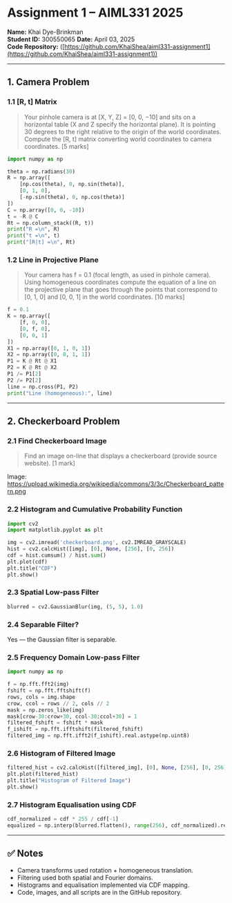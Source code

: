 # Assignment 1 – AIML331 2025  
**Name:** Khai Dye-Brinkman  
**Student ID:** 300550065
**Date:** April 03, 2025  
**Code Repository:** ([https://github.com/KhaiShea/aiml331-assignment1](https://github.com/KhaiShea/aiml331-assignment1))

---

## 1. Camera Problem

### 1.1 [R, t] Matrix

> Your pinhole camera is at [X, Y, Z] = [0, 0, −10] and sits on a horizontal table (X and Z specify the horizontal plane). It is pointing 30 degrees to the right relative to the origin of the world coordinates. Compute the [R, t] matrix converting world coordinates to camera coordinates. [5 marks]

```python
import numpy as np

theta = np.radians(30)
R = np.array([
    [np.cos(theta), 0, np.sin(theta)],
    [0, 1, 0],
    [-np.sin(theta), 0, np.cos(theta)]
])
C = np.array([0, 0, -10])
t = -R @ C
Rt = np.column_stack((R, t))
print("R =\n", R)
print("t =\n", t)
print("[R|t] =\n", Rt)
```

### 1.2 Line in Projective Plane

> Your camera has f = 0.1 (focal length, as used in pinhole camera). Using homogeneous coordinates compute the equation of a line on the projective plane that goes through the points that correspond to [0, 1, 0] and [0, 0, 1] in the world coordinates. [10 marks]

```python
f = 0.1
K = np.array([
    [f, 0, 0],
    [0, f, 0],
    [0, 0, 1]
])
X1 = np.array([0, 1, 0, 1])
X2 = np.array([0, 0, 1, 1])
P1 = K @ Rt @ X1
P2 = K @ Rt @ X2
P1 /= P1[2]
P2 /= P2[2]
line = np.cross(P1, P2)
print("Line (homogeneous):", line)
```

---

## 2. Checkerboard Problem

### 2.1 Find Checkerboard Image

> Find an image on-line that displays a checkerboard (provide source website). [1 mark]

Image: https://upload.wikimedia.org/wikipedia/commons/3/3c/Checkerboard_pattern.png

### 2.2 Histogram and Cumulative Probability Function

```python
import cv2
import matplotlib.pyplot as plt

img = cv2.imread('checkerboard.png', cv2.IMREAD_GRAYSCALE)
hist = cv2.calcHist([img], [0], None, [256], [0, 256])
cdf = hist.cumsum() / hist.sum()
plt.plot(cdf)
plt.title("CDF")
plt.show()
```

### 2.3 Spatial Low-pass Filter

```python
blurred = cv2.GaussianBlur(img, (5, 5), 1.0)
```

### 2.4 Separable Filter?

Yes — the Gaussian filter is separable.

### 2.5 Frequency Domain Low-pass Filter

```python
import numpy as np

f = np.fft.fft2(img)
fshift = np.fft.fftshift(f)
rows, cols = img.shape
crow, ccol = rows // 2, cols // 2
mask = np.zeros_like(img)
mask[crow-30:crow+30, ccol-30:ccol+30] = 1
filtered_fshift = fshift * mask
f_ishift = np.fft.ifftshift(filtered_fshift)
filtered_img = np.fft.ifft2(f_ishift).real.astype(np.uint8)
```

### 2.6 Histogram of Filtered Image

```python
filtered_hist = cv2.calcHist([filtered_img], [0], None, [256], [0, 256])
plt.plot(filtered_hist)
plt.title("Histogram of Filtered Image")
plt.show()
```

### 2.7 Histogram Equalisation using CDF

```python
cdf_normalized = cdf * 255 / cdf[-1]
equalized = np.interp(blurred.flatten(), range(256), cdf_normalized).reshape(img.shape)
```

---

## ✅ Notes

- Camera transforms used rotation + homogeneous translation.
- Filtering used both spatial and Fourier domains.
- Histograms and equalisation implemented via CDF mapping.
- Code, images, and all scripts are in the GitHub repository.
